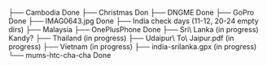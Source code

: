 ├── Cambodia Done 
├── Christmas Don
├── DNGME Done
├── GoPro Done
├── IMAG0643.jpg Done
├── India check days (11-12, 20-24 empty dirs) 
├── Malaysia 
├── OnePlusPhone Done
├── Sri\ Lanka (in progress) Kandy?
├── Thailand (in progress)
├── Udaipur\ To\ Jaipur.pdf (in progress)
├── Vietnam (in progress)
├── india-srilanka.gpx (in progress)
└── mums-htc-cha-cha Done
